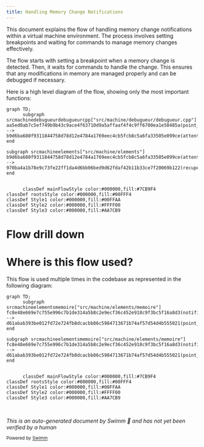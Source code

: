```yaml
---
title: Handling Memory Change Notifications
---
```

This document explains the flow of handling memory change notifications within a virtual machine environment. The process involves setting breakpoints and waiting for commands to manage memory changes effectively.

The flow starts with setting a breakpoint when a memory change is detected. Then, it waits for commands to handle the change. This ensures that any modifications in memory are managed properly and can be debugged if necessary.

Here is a high level diagram of the flow, showing only the most important functions:

```mermaid
graph TD;
      subgraph srcmachinedebugueurdebugueurcpp["src/machine/debugueur/debugueur.cpp"]
aa5ed0ab7c5ef749b9b43c9ace4f63710d9a5affaaf4f4c9ff6700ea1e50485a(point_arret) --> b9d6ba680f9311844758d78d12e4784a1769eec4cb5fcb8c5a6fa33505e099ce(attente_commande)
end

subgraph srcmachineelements["src/machine/elements"]
b9d6ba680f9311844758d78d12e4784a1769eec4cb5fcb8c5a6fa33505e099ce(attente_commande) --> 970ba4a1b78e9c73fe22ff1da4d6bb06bed9d62fdaf42b11b33ce7f20069b122(recupere)
end


      classDef mainFlowStyle color:#000000,fill:#7CB9F4
classDef rootsStyle color:#000000,fill:#00FFF4
classDef Style1 color:#000000,fill:#00FFAA
classDef Style2 color:#000000,fill:#FFFF00
classDef Style3 color:#000000,fill:#AA7CB9
```

# Flow drill down

# Where is this flow used?

This flow is used multiple times in the codebase as represented in the following diagram:

```mermaid
graph TD;
      subgraph srcmachineelementsmemoire["src/machine/elements/memoire"]
fc8e48e669e7c755e996c7b1de314a5b8c2e9ecf36c452e918c9f3bc5f16a8d3(notification_debugueur_changement_memoire):::rootsStyle --> d61abab393be012fd72e724fb8dcacbb86c5984713671b74af57d54d4b555021(point_arret_changement)
end

subgraph srcmachineelementsmemoire["src/machine/elements/memoire"]
fc8e48e669e7c755e996c7b1de314a5b8c2e9ecf36c452e918c9f3bc5f16a8d3(notification_debugueur_changement_memoire):::rootsStyle --> d61abab393be012fd72e724fb8dcacbb86c5984713671b74af57d54d4b555021(point_arret_changement)
end


      classDef mainFlowStyle color:#000000,fill:#7CB9F4
classDef rootsStyle color:#000000,fill:#00FFF4
classDef Style1 color:#000000,fill:#00FFAA
classDef Style2 color:#000000,fill:#FFFF00
classDef Style3 color:#000000,fill:#AA7CB9
```

&nbsp;

*This is an auto-generated document by Swimm 🌊 and has not yet been verified by a human*

<SwmMeta version="3.0.0" repo-id="Z2l0aHViJTNBJTNBc3ZtLTIuNy4yMDI0MTEwNyUzQSUzQVN3aW1tLURlbW8=" repo-name="svm-2.7.20241107"><sup>Powered by [Swimm](/)</sup></SwmMeta>
